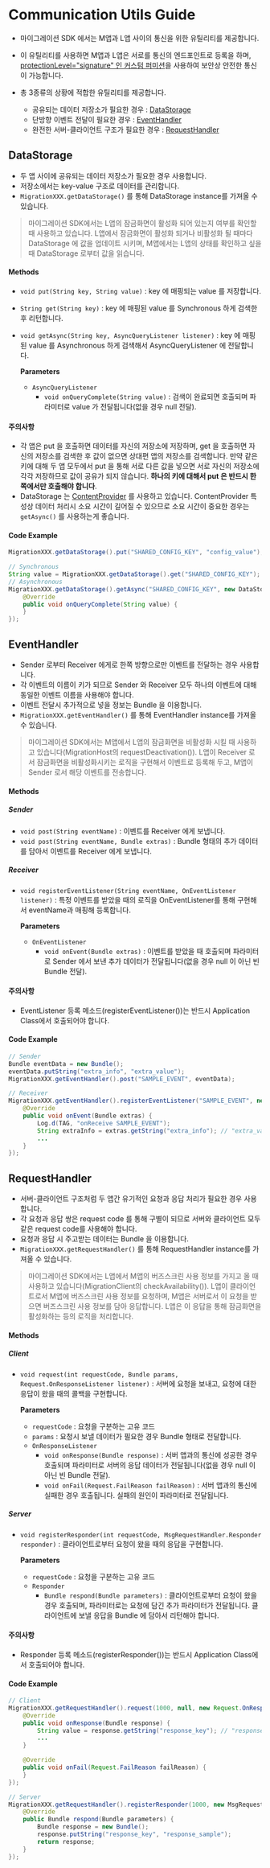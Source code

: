 # Communication Utils Guide
- 마이그레이션 SDK 에서는 M앱과 L앱 사이의 통신을 위한 유틸리티를 제공합니다.
- 이 유틸리티를 사용하면 M앱과 L앱은 서로를 통신의 엔드포인트로 등록을 하며, [protectionLevel="signature" 인 커스텀 퍼미션](https://developer.android.com/guide/topics/manifest/permission-element.html#plevel)을 사용하여 보안상 안전한 통신이 가능합니다.
- 총 3종류의 상황에 적합한 유틸리티를 제공합니다.

    - 공유되는 데이터 저장소가 필요한 경우 : [DataStorage](COMMUNICATION-UTILS.md#datastorage)
    - 단방향 이벤트 전달이 필요한 경우 : [EventHandler](COMMUNICATION-UTILS.md#eventhandler)
    - 완전한 서버-클라이언트 구조가 필요한 경우 : [RequestHandler](COMMUNICATION-UTILS.md#requesthandler)

## DataStorage

- 두 앱 사이에 공유되는 데이터 저장소가 필요한 경우 사용합니다.
- 저장소에서는 key-value 구조로 데이터를 관리합니다.
- `MigrationXXX.getDataStorage()` 를 통해 DataStorage instance를 가져올 수 있습니다.

> 마이그레이션 SDK에서는 L앱의 잠금화면이 활성화 되어 있는지 여부를 확인할 때 사용하고 있습니다. L앱에서 잠금화면이 활성화 되거나 비활성화 될 때마다 DataStorage 에 값을 업데이트 시키며, M앱에서는 L앱의 상태를 확인하고 싶을 때 DataStorage 로부터 값을 읽습니다.

#### Methods
- `void put(String key, String value)` : key 에 매핑되는 value 를 저장합니다.
- `String get(String key)` : key 에 매핑된 value 를 Synchronous 하게 검색한 후 리턴합니다. 
- `void getAsync(String key, AsyncQueryListener listener)` : key 에 매핑된 value 를 Asynchronous 하게 검색해서 AsyncQueryListener 에 전달합니다.

    **Parameters**
    - `AsyncQueryListener`
        - `void onQueryComplete(String value)` : 검색이 완료되면 호출되며 파라미터로 value 가 전달됩니다(없을 경우 null 전달).

#### 주의사항
- 각 앱은 put 을 호출하면 데이터를 자신의 저장소에 저장하며, get 을 호출하면 자신의 저장소를 검색한 후 값이 없으면 상대편 앱의 저장소를 검색합니다. 만약 같은 키에 대해 두 앱 모두에서 put 을 통해 서로 다른 값을 넣으면 서로 자신의 저장소에 각각 저장하므로 값이 공유가 되지 않습니다. **하나의 키에 대해서 put 은 반드시 한쪽에서만 호출해야 합니다**.
- DataStorage 는 [ContentProvider](https://developer.android.com/guide/topics/providers/content-providers.html) 를 사용하고 있습니다. ContentProvider 특성상 데이터 처리시 소요 시간이 길어질 수 있으므로 소요 시간이 중요한 경우는 `getAsync()` 를 사용하는게 좋습니다.

#### Code Example
```java
MigrationXXX.getDataStorage().put("SHARED_CONFIG_KEY", "config_value");

// Synchronous
String value = MigrationXXX.getDataStorage().get("SHARED_CONFIG_KEY");
// Asynchronous
MigrationXXX.getDataStorage().getAsync("SHARED_CONFIG_KEY", new DataStorage.AsyncQueryListener() {
    @Override
    public void onQueryComplete(String value) {
    }
});
```


## EventHandler

- Sender 로부터 Receiver 에게로 한쪽 방향으로만 이벤트를 전달하는 경우 사용합니다.
- 각 이벤트의 이름이 키가 되므로 Sender 와 Receiver 모두 하나의 이벤트에 대해 동일한 이벤트 이름을 사용해야 합니다.
- 이벤트 전달시 추가적으로 넣을 정보는 Bundle 을 이용합니다.
- `MigrationXXX.getEventHandler()` 를 통해 EventHandler instance를 가져올 수 있습니다.

> 마이그레이션 SDK에서는 M앱에서 L앱의 잠금화면을 비활성화 시킬 때 사용하고 있습니다(MigrationHost의 requestDeactivation()). L앱이 Receiver 로서 잠금화면을 비활성화시키는 로직을 구현해서 이벤트로 등록해 두고, M앱이 Sender 로서 해당 이벤트를 전송합니다.

#### Methods
##### Sender
- `void post(String eventName)` : 이벤트를 Receiver 에게 보냅니다.
- `void post(String eventName, Bundle extras)` : Bundle 형태의 추가 데이터를 담아서 이벤트를 Receiver 에게 보냅니다.
##### Receiver
- `void registerEventListener(String eventName, OnEventListener listener)` : 특정 이벤트를 받았을 때의 로직을 OnEventListener를 통해 구현해서 eventName과 매핑해 등록합니다.
    
    **Parameters**
    - `OnEventListener`
        - `void onEvent(Bundle extras)` : 이벤트를 받았을 때 호출되며 파라미터로 Sender 에서 보낸 추가 데이터가 전달됩니다(없을 경우 null 이 아닌 빈 Bundle 전달).

#### 주의사항
- EventListener 등록 메소드(registerEventListener())는 반드시 Application Class에서 호출되어야 합니다.

#### Code Example
```java
// Sender
Bundle eventData = new Bundle();
eventData.putString("extra_info", "extra_value");
MigrationXXX.getEventHandler().post("SAMPLE_EVENT", eventData);

// Receiver
MigrationXXX.getEventHandler().registerEventListener("SAMPLE_EVENT", new EventHandler.OnEventListener() {
    @Override
    public void onEvent(Bundle extras) {
        Log.d(TAG, "onReceive SAMPLE_EVENT");
        String extraInfo = extras.getString("extra_info"); // "extra_value" returned
        ...
    }
});

```


## RequestHandler

- 서버-클라이언트 구조처럼 두 앱간 유기적인 요청과 응답 처리가 필요한 경우 사용합니다.
- 각 요청과 응답 쌍은 request code 를 통해 구별이 되므로 서버와 클라이언트 모두 같은 request code를 사용해야 합니다.
- 요청과 응답 시 주고받는 데이터는 Bundle 을 이용합니다.
- `MigrationXXX.getRequestHandler()` 를 통해 RequestHandler instance를 가져올 수 있습니다.

> 마이그레이션 SDK에서는 L앱에서 M앱의 버즈스크린 사용 정보를 가지고 올 때 사용하고 있습니다(MigrationClient의 checkAvailability()). L앱이 클라이언트로서 M앱에 버즈스크린 사용 정보를 요청하며, M앱은 서버로서 이 요청을 받으면 버즈스크린 사용 정보를 담아 응답합니다. L앱은 이 응답을 통해 잠금화면을 활성화하는 등의 로직을 처리합니다.

#### Methods
##### Client
- `void request(int requestCode, Bundle params, Request.OnResponseListener listener)` : 서버에 요청을 보내고, 요청에 대한 응답이 왔을 때의 콜백을 구현합니다.
    
    **Parameters**
    - `requestCode` : 요청을 구분하는 고유 코드
    - `params` : 요청시 보낼 데이터가 필요한 경우 Bundle 형태로 전달합니다.
    - `OnResponseListener`
        - `void onResponse(Bundle response)` : 서버 앱과의 통신에 성공한 경우 호출되며 파라미터로 서버의 응답 데이터가 전달됩니다(없을 경우 null 이 아닌 빈 Bundle 전달).
        - `void onFail(Request.FailReason failReason)` : 서버 앱과의 통신에 실패한 경우 호출됩니다. 실패의 원인이 파라미터로 전달됩니다.

##### Server
- `void registerResponder(int requestCode, MsgRequestHandler.Responder responder)` : 클라이언트로부터 요청이 왔을 때의 응답을 구현합니다.
    
    **Parameters**
    - `requestCode` : 요청을 구분하는 고유 코드
    - `Responder`
        - `Bundle respond(Bundle parameters)` : 클라이언트로부터 요청이 왔을 경우 호출되며, 파라미터로는 요청에 담긴 추가 파라미터가 전달됩니다. 클라이언트에 보낼 응답을 Bundle 에 담아서 리턴해야 합니다.

#### 주의사항
- Responder 등록 메소드(registerResponder())는 반드시 Application Class에서 호출되어야 합니다.

#### Code Example
```java
// Client
MigrationXXX.getRequestHandler().request(1000, null, new Request.OnResponseListener() {
    @Override
    public void onResponse(Bundle response) {
        String value = response.getString("response_key"); // "response_sample" returned
        ...
    }

    @Override
    public void onFail(Request.FailReason failReason) {
    }
});

// Server
MigrationXXX.getRequestHandler().registerResponder(1000, new MsgRequestHandler.Responder() {
    @Override
    public Bundle respond(Bundle parameters) {
        Bundle response = new Bundle();
        response.putString("response_key", "response_sample");
        return response;
    }
});
```

